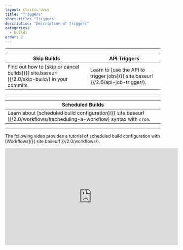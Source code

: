 ```yaml
---
layout: classic-docs
title: "Triggers"
short-title: "Triggers"
description: "Description of triggers"
categories:
  - builds
order: 2
---
```

<hr />

| Skip Builds                                                                                              | API Triggers                                                                     |
| -------------------------------------------------------------------------------------------------------- | -------------------------------------------------------------------------------- |
| Find out how to [skip or cancel builds]({{ site.baseurl }}/2.0/skip-build/) in your commits.&nbsp;&nbsp; | Learn to [use the API to trigger jobs]({{ site.baseurl }}/2.0/api-job-trigger/). |

<hr />

| Scheduled Builds                                                                                                         |
| ------------------------------------------------------------------------------------------------------------------------ |
| Learn about [scheduled build configuration]({{ site.baseurl }}/2.0/workflows/#scheduling-a-workflow) syntax with `cron`. |

<hr />

The following video provides a tutorial of scheduled build configuration with [Workflows]({{ site.baseurl }}/2.0/workflows/).

<div class="video-wrapper">
<iframe width="560" height="315" src="https://www.youtube.com/embed/FCiMD6Gq34M" frameborder="0" allow="autoplay; encrypted-media" allowfullscreen mark="crwd-mark"></iframe>
</div>
